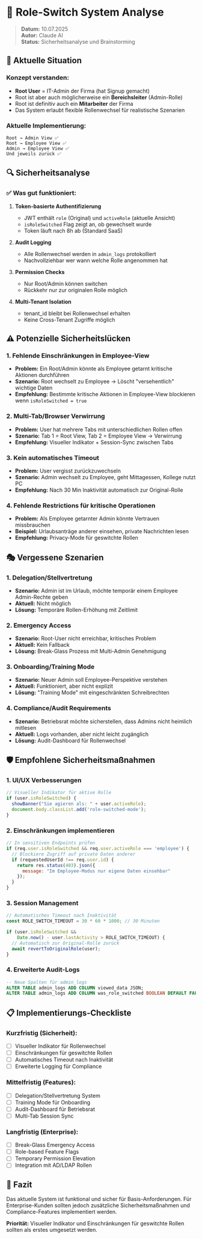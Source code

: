 # 🔄 Role-Switch System Analyse

> **Datum:** 10.07.2025  
> **Autor:** Claude AI  
> **Status:** Sicherheitsanalyse und Brainstorming

## 🎯 Aktuelle Situation

### Konzept verstanden:
- **Root User** = IT-Admin der Firma (hat Signup gemacht)
- Root ist aber auch möglicherweise ein **Bereichsleiter** (Admin-Rolle)
- Root ist definitiv auch ein **Mitarbeiter** der Firma
- Das System erlaubt flexible Rollenwechsel für realistische Szenarien

### Aktuelle Implementierung:
```
Root → Admin View ✅
Root → Employee View ✅
Admin → Employee View ✅
Und jeweils zurück ✅
```

## 🔍 Sicherheitsanalyse

### ✅ Was gut funktioniert:

1. **Token-basierte Authentifizierung**
   - JWT enthält `role` (Original) und `activeRole` (aktuelle Ansicht)
   - `isRoleSwitched` Flag zeigt an, ob gewechselt wurde
   - Token läuft nach 8h ab (Standard SaaS)

2. **Audit Logging**
   - Alle Rollenwechsel werden in `admin_logs` protokolliert
   - Nachvollziehbar wer wann welche Rolle angenommen hat

3. **Permission Checks**
   - Nur Root/Admin können switchen
   - Rückkehr nur zur originalen Rolle möglich

4. **Multi-Tenant Isolation**
   - tenant_id bleibt bei Rollenwechsel erhalten
   - Keine Cross-Tenant Zugriffe möglich

## ⚠️ Potenzielle Sicherheitslücken

### 1. **Fehlende Einschränkungen in Employee-View**
- **Problem:** Ein Root/Admin könnte als Employee getarnt kritische Aktionen durchführen
- **Szenario:** Root wechselt zu Employee → Löscht "versehentlich" wichtige Daten
- **Empfehlung:** Bestimmte kritische Aktionen in Employee-View blockieren wenn `isRoleSwitched = true`

### 2. **Multi-Tab/Browser Verwirrung**
- **Problem:** User hat mehrere Tabs mit unterschiedlichen Rollen offen
- **Szenario:** Tab 1 = Root View, Tab 2 = Employee View → Verwirrung
- **Empfehlung:** Visueller Indikator + Session-Sync zwischen Tabs

### 3. **Kein automatisches Timeout**
- **Problem:** User vergisst zurückzuwechseln
- **Szenario:** Admin wechselt zu Employee, geht Mittagessen, Kollege nutzt PC
- **Empfehlung:** Nach 30 Min Inaktivität automatisch zur Original-Rolle

### 4. **Fehlende Restrictions für kritische Operationen**
- **Problem:** Als Employee getarnter Admin könnte Vertrauen missbrauchen
- **Beispiel:** Urlaubsanträge anderer einsehen, private Nachrichten lesen
- **Empfehlung:** Privacy-Mode für geswitchte Rollen

## 🎭 Vergessene Szenarien

### 1. **Delegation/Stellvertretung**
- **Szenario:** Admin ist im Urlaub, möchte temporär einem Employee Admin-Rechte geben
- **Aktuell:** Nicht möglich
- **Lösung:** Temporäre Rollen-Erhöhung mit Zeitlimit

### 2. **Emergency Access**
- **Szenario:** Root-User nicht erreichbar, kritisches Problem
- **Aktuell:** Kein Fallback
- **Lösung:** Break-Glass Prozess mit Multi-Admin Genehmigung

### 3. **Onboarding/Training Mode**
- **Szenario:** Neuer Admin soll Employee-Perspektive verstehen
- **Aktuell:** Funktioniert, aber nicht explizit
- **Lösung:** "Training Mode" mit eingeschränkten Schreibrechten

### 4. **Compliance/Audit Requirements**
- **Szenario:** Betriebsrat möchte sicherstellen, dass Admins nicht heimlich mitlesen
- **Aktuell:** Logs vorhanden, aber nicht leicht zugänglich
- **Lösung:** Audit-Dashboard für Rollenwechsel

## 🛡️ Empfohlene Sicherheitsmaßnahmen

### 1. **UI/UX Verbesserungen**
```javascript
// Visueller Indikator für aktive Rolle
if (user.isRoleSwitched) {
  showBanner("Sie agieren als: " + user.activeRole);
  document.body.classList.add('role-switched-mode');
}
```

### 2. **Einschränkungen implementieren**
```javascript
// In sensitiven Endpoints prüfen
if (req.user.isRoleSwitched && req.user.activeRole === 'employee') {
  // Blockiere Zugriff auf private Daten anderer
  if (requestedUserId !== req.user.id) {
    return res.status(403).json({ 
      message: "Im Employee-Modus nur eigene Daten einsehbar" 
    });
  }
}
```

### 3. **Session Management**
```javascript
// Automatisches Timeout nach Inaktivität
const ROLE_SWITCH_TIMEOUT = 30 * 60 * 1000; // 30 Minuten

if (user.isRoleSwitched && 
    Date.now() - user.lastActivity > ROLE_SWITCH_TIMEOUT) {
  // Automatisch zur Original-Rolle zurück
  await revertToOriginalRole(user);
}
```

### 4. **Erweiterte Audit-Logs**
```sql
-- Neue Spalten für admin_logs
ALTER TABLE admin_logs ADD COLUMN viewed_data JSON;
ALTER TABLE admin_logs ADD COLUMN was_role_switched BOOLEAN DEFAULT FALSE;
```

## 📋 Implementierungs-Checkliste

### Kurzfristig (Sicherheit):
- [ ] Visueller Indikator für Rollenwechsel
- [ ] Einschränkungen für geswitchte Rollen
- [ ] Automatisches Timeout nach Inaktivität
- [ ] Erweiterte Logging für Compliance

### Mittelfristig (Features):
- [ ] Delegation/Stellvertretung System
- [ ] Training Mode für Onboarding
- [ ] Audit-Dashboard für Betriebsrat
- [ ] Multi-Tab Session Sync

### Langfristig (Enterprise):
- [ ] Break-Glass Emergency Access
- [ ] Role-based Feature Flags
- [ ] Temporary Permission Elevation
- [ ] Integration mit AD/LDAP Rollen

## 🎯 Fazit

Das aktuelle System ist funktional und sicher für Basis-Anforderungen. Für Enterprise-Kunden sollten jedoch zusätzliche Sicherheitsmaßnahmen und Compliance-Features implementiert werden.

**Priorität:** Visueller Indikator und Einschränkungen für geswitchte Rollen sollten als erstes umgesetzt werden.